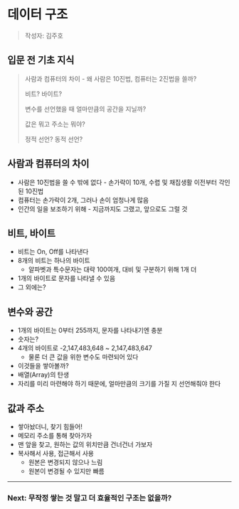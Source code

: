# 데이터 구조

> 작성자: 김주호



## 입문 전 기초 지식
>사람과 컴퓨터의 차이 - 왜 사람은 10진법, 컴퓨터는 2진법을 쓸까?
>
>비트? 바이트?
>
>변수를 선언했을 때 얼마만큼의 공간을 지닐까?
>
>값은 뭐고 주소는 뭐야?
>
>정적 선언? 동적 선언?
>




## 사람과 컴퓨터의 차이

- 사람은 10진법을 쓸 수 밖에 없다 - 손가락이 10개, 수렵 및 채집생활 이전부터 각인된 10진법
- 컴퓨터는 손가락이 2개, 그러나 손이 엄청나게 많음
- 인간의 일을 보조하기 위해 - 지금까지도 그랬고, 앞으로도 그럴 것



## 비트, 바이트

- 비트는 On, Off를 나타낸다
- 8개의 비트는 하나의 바이트
  - 알파벳과 특수문자는 대략 100여개, 대비 및 구분하기 위해 1개 더
- 1개의 바이트로 문자를 나타낼 수 있음
- 그 외에는?



## 변수와 공간

- 1개의 바이트는 0부터 255까지, 문자를 나타내기엔 충분
- 숫자는?
- 4개의 바이트로 -2,147,483,648 ~ 2,147,483,647
  - 물론 더 큰 값을 위한 변수도 마련되어 있다
- 이것들을 쌓아볼까?
- 배열(Array)의 탄생
- 자리를 미리 마련해야 하기 때문에, 얼마만큼의 크기를 가질 지 선언해줘야 한다



## 값과 주소

- 쌓아놨더니, 찾기 힘들어!
- 메모리 주소를 통해 찾아가자
- 맨 앞을 찾고, 원하는 값의 위치만큼 건너건너 가보자
- 복사해서 사용, 접근해서 사용
  - 원본은 변경되지 않으나 느림
  - 원본이 변경될 수 있지만 빠름



---

### Next: 무작정 쌓는 것 말고 더 효율적인 구조는 없을까?
